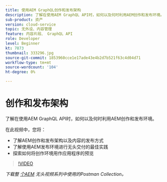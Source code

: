 ```yaml
---
title: 使用AEM GraphQL创作和发布架构
description: 了解在使用AEM GraphQL API时，如何以及何时利用AEM创作和发布环境。
sub-product: 资产
version: cloud-service
topic: 无外设、内容管理
feature: 内容片段、 GraphQL API
role: Developer
level: Beginner
kt: 7873
thumbnail: 333296.jpg
source-git-commit: 1853960cce1e17ade43e4b2d7b521f63c4d04d71
workflow-type: tm+mt
source-wordcount: '104'
ht-degree: 0%

---
```



# 创作和发布架构

了解在使用AEM GraphQL API时，如何以及何时利用AEM创作和发布环境。

在此视频中，您将：

+ 了解AEM创作和发布架构以及内容的发布方式
+ 了解使用AEM发布环境进行无头交付的最佳实践
+ 探索如何将创作环境用作应用程序的预览

>[!VIDEO](https://video.tv.adobe.com/v/333296/?quality=12&learn=on)

_下载整 [个AEM](./assets/aem-headless-video-series.postman_collection.json) 无头视频系列中使用的Postman Collection。_